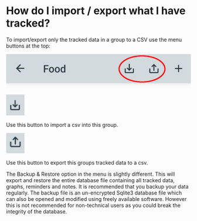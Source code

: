 # How do I import / export what I have tracked?

To import/export only the tracked data in a group to a CSV use the menu buttons at the top:

![faq_image_2_1"](images/faq_image_2_1.png)

<img src="images/faq_2_2.png" width="10%">

Use this button to import a csv into this group.

<img src="images/faq_2_3.png" width="10%">

Use this button to export this groups tracked data to a csv.

The Backup & Restore option in the menu is slightly different. This will export and restore the entire database file containing all tracked data, graphs, reminders and notes. It is recommended that you backup your data regularly. The backup file is an un-encrypted Sqlite3 database file which can also be opened and modified using freely available software. However this is not recommended for non-technical users as you could break the integrity of the database.
